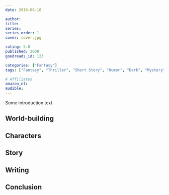 ```yaml
---
date: 2016-06-18

author: 
title: 
series: 
series_order: 1
cover: cover.jpg

rating: 5.0
published: 2000
goodreads_id: 123

categories: ["Fantasy"]
tags: ["Fantasy", "Thriller", "Short Story", "Humor", "Dark", "Mystery", "Military", "Flintlock", "Dragons", "Philosophical", "AI", "Epic"]

# Affiliates
amazon_nl: 
audible: 
---
```


Some introduction text

<!--more-->

## World-building

## Characters

## Story

## Writing

## Conclusion
